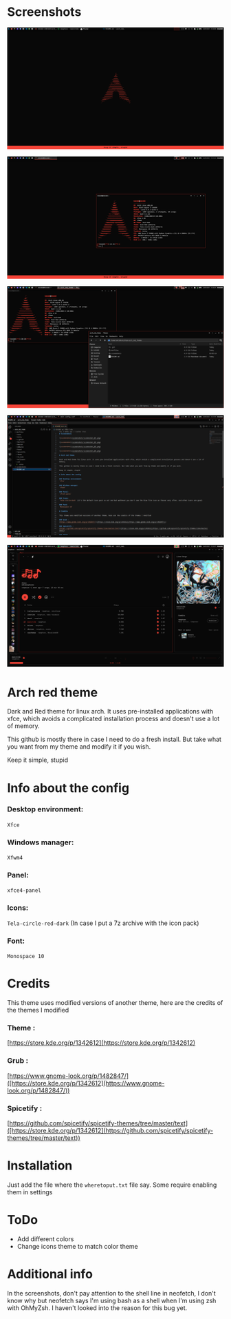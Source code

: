 # Screenshots

![screenshot](screenshots/screenshot_01.png)

![screenshot](screenshots/screenshot_02.png)

![screenshot](screenshots/screenshot_03.png)

![screenshot](screenshots/screenshot_04.png)

![screenshot](screenshots/screenshot_05.png)

# Arch red theme

Dark and Red theme for linux arch. It uses pre-installed applications with xfce, which avoids a complicated installation process and doesn't use a lot of memory.

This github is mostly there in case I need to do a fresh install. But take what you want from my theme and modify it if you wish.

Keep it simple, stupid

# Info about the config

### Desktop environment:
`Xfce`

### Windows manager:
`Xfwm4`

### Panel:
`xfce4-panel`

### Icons:
`Tela-circle-red-dark` (In case I put a 7z archive with the icon pack)

### Font:
`Monospace 10`

# Credits

This theme uses modified versions of another theme, here are the credits of the themes I modified

### Theme :
[https://store.kde.org/p/1342612](https://store.kde.org/p/1342612)

### Grub :
[https://www.gnome-look.org/p/1482847/]([https://store.kde.org/p/1342612](https://www.gnome-look.org/p/1482847/))

### Spicetify :
[https://github.com/spicetify/spicetify-themes/tree/master/text]([https://store.kde.org/p/1342612](https://github.com/spicetify/spicetify-themes/tree/master/text))

# Installation

Just add the file where the `wheretoput.txt` file say. Some require enabling them in settings

# ToDo

* Add different colors
* Change icons theme to match color theme

# Additional info

In the screenshots, don't pay attention to the shell line in neofetch, I don't know why but neofetch says I'm using bash as a shell when I'm using zsh with OhMyZsh. I haven't looked into the reason for this bug yet.